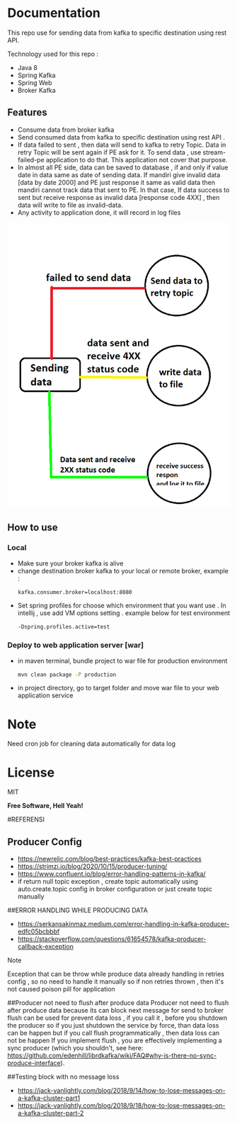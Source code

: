 # Documentation

This repo use for sending data from kafka to specific destination using rest API.

Technology used for this repo :
- Java 8
- Spring Kafka
- Spring Web
- Broker Kafka

## Features

- Consume data from broker kafka
- Send consumed data from kafka to specific destination using rest API . 
- If data failed to sent , then data will send to kafka to retry Topic. Data in retry Topic will be sent again if PE ask for it. To send data , use stream-failed-pe application to do that. This application not cover that purpose.
- In almost all PE side, data can be saved to database , if and only if value date in data same as date of sending data. If mandiri give invalid data [data by date 2000] and PE just response it same as valid data then mandiri cannot track data that sent to PE. In that case, If data success to sent but receive response as invalid data [response code 4XX] , then data will write to file as invalid-data.
- Any activity to application done, it will record in log files

![Main-sender-scenario](Main-sender-scenario.png)

## How to use

### Local
- Make sure your broker kafka is alive
- change destination broker kafka to your local or remote broker, example :
   ```sh
   kafka.consumer.broker=localhost:8080
   ```
- Set spring profiles for choose which environment that you want use . In intellij , use add VM options setting .
  example below for test environment
   ```sh
   -Dspring.profiles.active=test 
   ```

### Deploy to web application server [war]

- in maven terminal, bundle project to war file for production environment
   ```sh
   mvn clean package -P production
   ```
- in project directory, go to target folder and move war file to your web application service

# Note
Need cron job for cleaning data automatically for data log

# License

MIT

**Free Software, Hell Yeah!**








#REFERENSI

## Producer Config
- https://newrelic.com/blog/best-practices/kafka-best-practices
- https://strimzi.io/blog/2020/10/15/producer-tuning/
- https://www.confluent.io/blog/error-handling-patterns-in-kafka/
- if return null topic exception , create topic automatically using auto.create.topic config in broker configuration or just create topic manually

##ERROR HANDLING WHILE PRODUCING DATA
* https://serkansakinmaz.medium.com/error-handling-in-kafka-producer-edfc05bcbbbf
* https://stackoverflow.com/questions/61654578/kafka-producer-callback-exception

Note

Exception that can be throw while produce data already handling in retries config , so no need to handle it manually
so if non retries thrown , then it's not caused poison pill for application

##Producer not need to flush after produce data
Producer not need to flush after produce data because its can block next message for send to broker 
flush can be used for prevent data loss , if you call it , before you shutdown the producer
so if you just shutdown the service by force, than data loss can be happen 
but if you call flush programmatically , then data loss can not be happen
If you implement flush , you are effectively implementing a sync producer
(which you shouldn't, see here: https://github.com/edenhill/librdkafka/wiki/FAQ#why-is-there-no-sync-produce-interface).

##Testing block with no message loss
* https://jack-vanlightly.com/blog/2018/9/14/how-to-lose-messages-on-a-kafka-cluster-part1
* https://jack-vanlightly.com/blog/2018/9/18/how-to-lose-messages-on-a-kafka-cluster-part-2